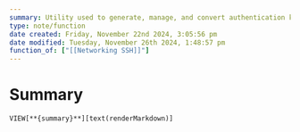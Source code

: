```yaml
---
summary: Utility used to generate, manage, and convert authentication keys for SSH. Comes installed with most operating systems.
type: note/function
date created: Friday, November 22nd 2024, 3:05:56 pm
date modified: Tuesday, November 26th 2024, 1:48:57 pm
function_of: ["[[Networking SSH]]"]
---
```

# Summary
`VIEW[**{summary}**][text(renderMarkdown)]`


